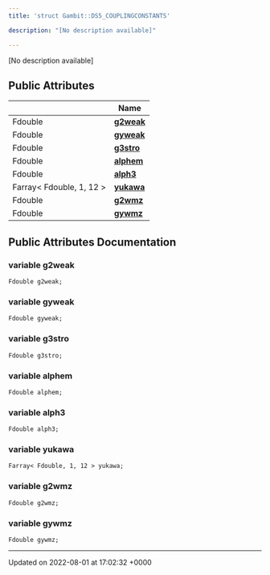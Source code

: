 ```yaml
---
title: 'struct Gambit::DS5_COUPLINGCONSTANTS'

description: "[No description available]"

---
```









[No description available]

## Public Attributes

|                | Name           |
| -------------- | -------------- |
| Fdouble | **[g2weak](/documentation/code/classes/structgambit_1_1ds5__couplingconstants/#variable-g2weak)**  |
| Fdouble | **[gyweak](/documentation/code/classes/structgambit_1_1ds5__couplingconstants/#variable-gyweak)**  |
| Fdouble | **[g3stro](/documentation/code/classes/structgambit_1_1ds5__couplingconstants/#variable-g3stro)**  |
| Fdouble | **[alphem](/documentation/code/classes/structgambit_1_1ds5__couplingconstants/#variable-alphem)**  |
| Fdouble | **[alph3](/documentation/code/classes/structgambit_1_1ds5__couplingconstants/#variable-alph3)**  |
| Farray< Fdouble, 1, 12 > | **[yukawa](/documentation/code/classes/structgambit_1_1ds5__couplingconstants/#variable-yukawa)**  |
| Fdouble | **[g2wmz](/documentation/code/classes/structgambit_1_1ds5__couplingconstants/#variable-g2wmz)**  |
| Fdouble | **[gywmz](/documentation/code/classes/structgambit_1_1ds5__couplingconstants/#variable-gywmz)**  |

## Public Attributes Documentation

### variable g2weak

```
Fdouble g2weak;
```


### variable gyweak

```
Fdouble gyweak;
```


### variable g3stro

```
Fdouble g3stro;
```


### variable alphem

```
Fdouble alphem;
```


### variable alph3

```
Fdouble alph3;
```


### variable yukawa

```
Farray< Fdouble, 1, 12 > yukawa;
```


### variable g2wmz

```
Fdouble g2wmz;
```


### variable gywmz

```
Fdouble gywmz;
```


-------------------------------

Updated on 2022-08-01 at 17:02:32 +0000